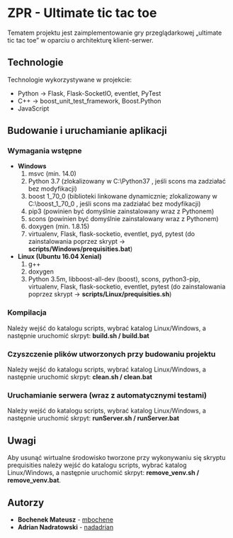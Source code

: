 # ZPR - Ultimate tic tac toe
Tematem projektu jest zaimplementowanie gry przeglądarkowej „ultimate tic tac toe” w oparciu o architekturę klient-serwer.

## Technologie
Technologie wykorzystywane w projekcie:
- Python -> Flask, Flask-SocketIO, eventlet, PyTest
- C++ -> boost_unit_test_framework, Boost.Python
- JavaScript

## Budowanie i uruchamianie aplikacji

### Wymagania wstępne
- **Windows**
  1. msvc (min. 14.0)
  2. Python 3.7 (zlokalizowany w C:\Python37 , jeśli scons ma zadziałać bez modyfikacji)
  3. boost 1_70_0 (biblioteki linkowane dynamicznie; zlokalizowany w C:\boost_1_70_0 , jeśli scons ma zadziałać bez modyfikacji)
  4. pip3 (powinien być domyślnie zainstalowany wraz z Pythonem)
  5. scons (powinien być domyślnie zainstalowany wraz z Pythonem)
  6. doxygen (min. 1.8.15)
  7. virtualenv, Flask, flask-socketio, eventlet, pyd, pytest (do zainstalowania poprzez skrypt -> **scripts/Windows/prequisities.bat**)
- **Linux (Ubuntu 16.04 Xenial)**
  1. g++
  2. doxygen
  3. Python 3.5m, libboost-all-dev (boost), scons, python3-pip, virtualenv, Flask, flask-socketio, eventlet, pytest (do zainstalowania poprzez skrypt -> **scripts/Linux/prequisities.sh**)

### Kompilacja
Należy wejść do katalogu scripts, wybrać katalog Linux/Windows, a następnie uruchomić skrpyt:
**build.sh / build.bat**

### Czyszczenie plików utworzonych przy budowaniu projektu
Należy wejść do katalogu scripts, wybrać katalog Linux/Windows, a następnie uruchomić skrpyt:
**clean.sh / clean.bat**

### Uruchamianie serwera (wraz z automatycznymi testami)
Należy wejść do katalogu scripts, wybrać katalog Linux/Windows, a następnie uruchomić skrpyt: 
**runServer.sh / runServer.bat**

## Uwagi
Aby usunąć wirtualne środowisko tworzone przy wykonywaniu się skryptu prequisities należy wejść do katalogu scripts, wybrać katalog Linux/Windows, a następnie uruchomić skrpyt:
 **remove_venv.sh / remove_venv.bat**.

## Autorzy
- **Bochenek Mateusz** - [mbochene](https://github.com/mbochene)
- **Adrian Nadratowski** - [nadadrian](https://github.com/nadadrian)

